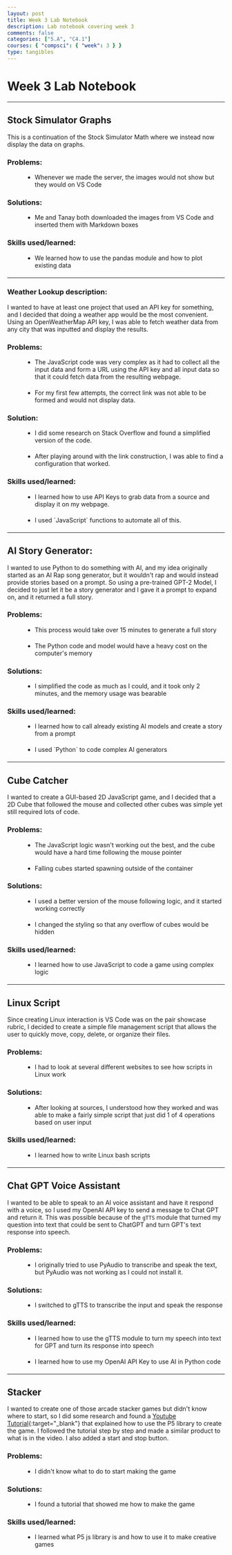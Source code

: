 ```yaml
---
layout: post
title: Week 3 Lab Notebook
description: Lab notebook covering week 3
comments: false
categories: ["5.A", "C4.1"]
courses: { "compsci": { "week": 3 } }
type: tangibles
---
```


# Week 3 Lab Notebook

---

## Stock Simulator Graphs

This is a continuation of the Stock Simulator Math where we instead now display the data on graphs.

### Problems:

<style>
  .bullet-points {
    list-style-type: disc; 
    margin-left: 40px; 
  }
  .bullet-points li {
    margin-bottom: 20px; 
  }
</style>

<ul class="bullet-points">
  <li>Whenever we made the server, the images would not show but they would on VS Code</li>
</ul>

### Solutions:

<style>
  .bullet-points {
    list-style-type: disc; 
    margin-left: 40px; 
  }
  .bullet-points li {
    margin-bottom: 20px; 
  }
</style>

<ul class="bullet-points">
  <li>Me and Tanay both downloaded the images from VS Code and inserted them with Markdown boxes</li>
</ul>

### Skills used/learned:

<style>
  .bullet-points {
    list-style-type: disc; 
    margin-left: 40px; 
  }
  .bullet-points li {
    margin-bottom: 20px; 
  }
</style>

<ul class="bullet-points">
  <li>We learned how to use the pandas module and how to plot existing data</li>
</ul>

---

### Weather Lookup description:

I wanted to have at least one project that used an API key for something, and I decided that doing a weather app would be the most convenient. Using an OpenWeatherMap API key, I was able to fetch weather data from any city that was inputted and display the results.

### Problems:

<style>
  .bullet-points {
    list-style-type: disc; 
    margin-left: 40px; 
  }
  .bullet-points li {
    margin-bottom: 20px; 
  }
</style>

<ul class="bullet-points">
  <li>The JavaScript code was very complex as it had to collect all the input data and form a URL using the API key and all input data so that it could fetch data from the resulting webpage.</li>
  <li>For my first few attempts, the correct link was not able to be formed and would not display data.</li>
</ul>

### Solution:

<style>
  .bullet-points {
    list-style-type: disc; 
    margin-left: 40px; 
  }
  .bullet-points li {
    margin-bottom: 20px; 
  }
</style>

<ul class="bullet-points">
  <li>I did some research on Stack Overflow and found a simplified version of the code.</li>
  <li>After playing around with the link construction, I was able to find a configuration that worked.</li>
</ul>

### Skills used/learned:

<style>
  .bullet-points {
    list-style-type: disc; 
    margin-left: 40px; 
  }
  .bullet-points li {
    margin-bottom: 20px; 
  }
</style>

<ul class="bullet-points">
  <li>I learned how to use API Keys to grab data from a source and display it on my webpage.</li>
  <li>I used `JavaScript` functions to automate all of this.</li>
</ul>

---

## AI Story Generator:

I wanted to use Python to do something with AI, and my idea originally started as an AI Rap song generator, but it wouldn't rap and would instead provide stories based on a prompt. So using a pre-trained GPT-2 Model, I decided to just let it be a story generator and I gave it a prompt to expand on, and it returned a full story.

### Problems:

<style>
  .bullet-points {
    list-style-type: disc; 
    margin-left: 40px; 
  }
  .bullet-points li {
    margin-bottom: 20px; 
  }
</style>

<ul class="bullet-points">
  <li>This process would take over 15 minutes to generate a full story</li>
  <li>The Python code and model would have a heavy cost on the computer's memory</li>
</ul>

### Solutions:

<style>
  .bullet-points {
    list-style-type: disc; 
    margin-left: 40px; 
  }
  .bullet-points li {
    margin-bottom: 20px; 
  }
</style>

<ul class="bullet-points">
  <li>I simplified the code as much as I could, and it took only 2 minutes, and the memory usage was bearable</li>
</ul>

### Skills used/learned:

<style>
  .bullet-points {
    list-style-type: disc; 
    margin-left: 40px; 
  }
  .bullet-points li {
    margin-bottom: 20px; 
  }
</style>

<ul class="bullet-points">
  <li>I learned how to call already existing AI models and create a story from a prompt</li>
  <li>I used `Python` to code complex AI generators</li>
</ul>

---

## Cube Catcher

I wanted to create a GUI-based 2D JavaScript game, and I decided that a 2D Cube that followed the mouse and collected other cubes was simple yet still required lots of code.

### Problems:

<style>
  .bullet-points {
    list-style-type: disc; 
    margin-left: 40px; 
  }
  .bullet-points li {
    margin-bottom: 20px; 
  }
</style>

<ul class="bullet-points">
  <li>The JavaScript logic wasn't working out the best, and the cube would have a hard time following the mouse pointer</li>
  <li>Falling cubes started spawning outside of the container</li>
</ul>

### Solutions:

<style>
  .bullet-points {
    list-style-type: disc; 
    margin-left: 40px; 
  }
  .bullet-points li {
    margin-bottom: 20px; 
  }
</style>

<ul class="bullet-points">
  <li>I used a better version of the mouse following logic, and it started working correctly</li>
  <li>I changed the styling so that any overflow of cubes would be hidden</li>
</ul>

### Skills used/learned:

<style>
  .bullet-points {
    list-style-type: disc; 
    margin-left: 40px; 
  }
  .bullet-points li {
    margin-bottom: 20px; 
  }
</style>

<ul class="bullet-points">
  <li>I learned how to use JavaScript to code a game using complex logic</li>
</ul>

---

## Linux Script

Since creating Linux interaction is VS Code was on the pair showcase rubric, I decided to create a simple file management script that allows the user to quickly move, copy, delete, or organize their files.

### Problems:

<style>
  .bullet-points {
    list-style-type: disc; 
    margin-left: 40px; 
  }
  .bullet-points li {
    margin-bottom: 20px; 
  }
</style>

<ul class="bullet-points">
  <li>I had to look at several different websites to see how scripts in Linux work</li>
</ul>

### Solutions:

<style>
  .bullet-points {
    list-style-type: disc; 
    margin-left: 40px; 
  }
  .bullet-points li {
    margin-bottom: 20px; 
  }
</style>

<ul class="bullet-points">
  <li>After looking at sources, I understood how they worked and was able to make a fairly simple script that just did 1 of 4 operations based on user input</li>
</ul>

### Skills used/learned:

<style>
  .bullet-points {
    list-style-type: disc; 
    margin-left: 40px; 
  }
  .bullet-points li {
    margin-bottom: 20px; 
  }
</style>

<ul class="bullet-points">
  <li>I learned how to write Linux bash scripts</li>
</ul>

---

## Chat GPT Voice Assistant

I wanted to be able to speak to an AI voice assistant and have it respond with a voice, so I used my OpenAI API key to send a message to Chat GPT and return it. This was possible because of the `gTTS` module that turned my question into text that could be sent to ChatGPT and turn GPT's text response into speech.

### Problems:

<style>
  .bullet-points {
    list-style-type: disc; 
    margin-left: 40px; 
  }
  .bullet-points li {
    margin-bottom: 20px; 
  }
</style>

<ul class="bullet-points">
  <li>I originally tried to use PyAudio to transcribe and speak the text, but PyAudio was not working as I could not install it.</li>
</ul>

### Solutions:

<style>
  .bullet-points {
    list-style-type: disc; 
    margin-left: 40px; 
  }
  .bullet-points li {
    margin-bottom: 20px; 
  }
</style>

<ul class="bullet-points">
  <li>I switched to gTTS to transcribe the input and speak the response</li>
</ul>

### Skills used/learned:

<style>
  .bullet-points {
    list-style-type: disc; 
    margin-left: 40px; 
  }
  .bullet-points li {
    margin-bottom: 20px; 
  }
</style>

<ul class="bullet-points">
  <li>I learned how to use the gTTS module to turn my speech into text for GPT and turn its response into speech</li>
  <li>I learned how to use my OpenAI API Key to use AI in Python code</li>
</ul>

---

## Stacker

I wanted to create one of those arcade stacker games but didn't know where to start, so I did some research and found a [Youtube Tutorial](https://www.youtube.com/watch?v=YwnbqXQSHXw){:target="\_blank"} that explained how to use the P5 library to create the game. I followed the tutorial step by step and made a similar product to what is in the video. I also added a start and stop button.

### Problems:

<style>
  .bullet-points {
    list-style-type: disc; 
    margin-left: 40px; 
  }
  .bullet-points li {
    margin-bottom: 20px; 
  }
</style>

<ul class="bullet-points">
  <li>I didn't know what to do to start making the game</li>
</ul>

### Solutions:

<style>
  .bullet-points {
    list-style-type: disc; 
    margin-left: 40px; 
  }
  .bullet-points li {
    margin-bottom: 20px; 
  }
</style>

<ul class="bullet-points">
  <li>I found a tutorial that showed me how to make the game</li>
</ul>

### Skills used/learned:

<style>
  .bullet-points {
    list-style-type: disc; 
    margin-left: 40px; 
  }
  .bullet-points li {
    margin-bottom: 20px; 
  }
</style>

<ul class="bullet-points">
  <li>I learned what P5 js library is and how to use it to make creative games</li>
</ul>
